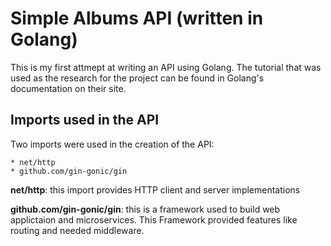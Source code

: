 # Simple Albums API (written in Golang)
This is my first attmept at writing  an API using Golang. The tutorial that was used as the research for the project can be found in Golang's documentation on their site. 

## Imports used in the API
Two imports were used in the creation of the API: 

	* net/http
	* github.com/gin-gonic/gin

	

**net/http**:
this import provides HTTP client and server implementations

**github.com/gin-gonic/gin**: 
this is a framework used to build web applictaion and microservices. This Framework provided features like routing and needed middleware.
